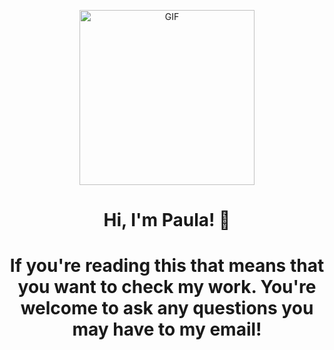 <p align="center">
<img alt="GIF" src="https://github.com/arsentieva/arsentieva/blob/main/code.gif?raw=true" height="280" />
 <p/>
<div align="center">
<h1 align="center">Hi, I'm Paula! 👋</h1>
<h1 align="center">If you're reading this that means that you want to check my work. You're welcome to ask any questions you may have to my email!</h1>
<!---
HdezPaula/HdezPaula is a ✨ special ✨ repository because its `README.md` (this file) appears on your GitHub profile.
You can click the Preview link to take a look at your changes.
--->
